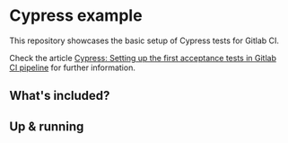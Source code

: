# Cypress example

This repository showcases the basic setup of Cypress tests for Gitlab CI.

Check the article [Cypress: Setting up the first acceptance tests in Gitlab CI pipeline](https://medium.com/p/54b1c53f478b) for further information.

## What's included?

## Up & running
